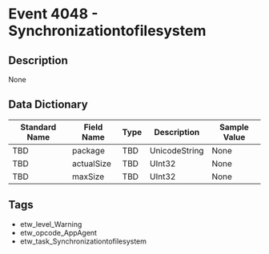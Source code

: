 # Event 4048 - Synchronizationtofilesystem

## Description
None

## Data Dictionary
|Standard Name|Field Name|Type|Description|Sample Value|
|---|---|---|---|---|
|TBD|package|TBD|UnicodeString|None|None|
|TBD|actualSize|TBD|UInt32|None|None|
|TBD|maxSize|TBD|UInt32|None|None|

## Tags
* etw_level_Warning
* etw_opcode_AppAgent
* etw_task_Synchronizationtofilesystem